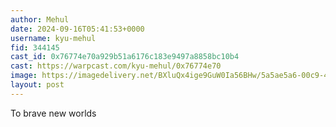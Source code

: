 ```yaml
---
author: Mehul
date: 2024-09-16T05:41:53+0000
username: kyu-mehul
fid: 344145
cast_id: 0x76774e70a929b51a6176c183e9497a8858bc10b4
cast: https://warpcast.com/kyu-mehul/0x76774e70
image: https://imagedelivery.net/BXluQx4ige9GuW0Ia56BHw/5a5ae5a6-00c9-4a28-5400-0a48fdc7c300/original
layout: post
---
```

To brave new worlds  

<img src='https://imagedelivery.net/BXluQx4ige9GuW0Ia56BHw/5a5ae5a6-00c9-4a28-5400-0a48fdc7c300/original' alt='' referrerpolicy='no-referrer'/>